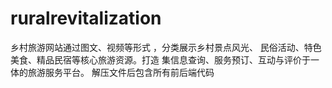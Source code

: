 # ruralrevitalization
乡村旅游网站通过图文、视频等形式 ，分类展示乡村景点风光、 民俗活动、特色美食、精品民宿等核心旅游资源。打造 集信息查询、服务预订、互动与评价于一体的旅游服务平台。
解压文件后包含所有前后端代码

